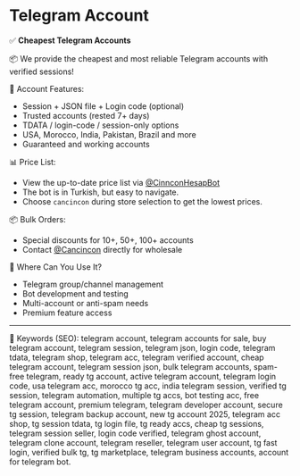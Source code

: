 # Telegram Account

✅ **Cheapest Telegram Accounts**

📦 We provide the cheapest and most reliable Telegram accounts with verified sessions!

📌 Account Features:
- Session + JSON file + Login code (optional)
- Trusted accounts (rested 7+ days)
- TDATA / login-code / session-only options
- USA, Morocco, India, Pakistan, Brazil and more
- Guaranteed and working accounts

📊 Price List:
- View the up-to-date price list via [@CinnconHesapBot](https://t.me/CinnconHesapBot)
- The bot is in Turkish, but easy to navigate.
- Choose `cancincon` during store selection to get the lowest prices.

📦 Bulk Orders:
- Special discounts for 10+, 50+, 100+ accounts
- Contact [@Cancincon](https://t.me/Cancincon) directly for wholesale

🧠 Where Can You Use It?
- Telegram group/channel management
- Bot development and testing
- Multi-account or anti-spam needs
- Premium feature access

---

📢 Keywords (SEO):
telegram account, telegram accounts for sale, buy telegram account, telegram session, telegram json, login code, telegram tdata, telegram shop, telegram acc, telegram verified account, cheap telegram account, telegram session json, bulk telegram accounts, spam-free telegram, ready tg account, active telegram account, telegram login code, usa telegram acc, morocco tg acc, india telegram session, verified tg session, telegram automation, multiple tg accs, bot testing acc, free telegram account, premium telegram, telegram developer account, secure tg session, telegram backup account, new tg account 2025, telegram acc shop, tg session tdata, tg login file, tg ready accs, cheap tg sessions, telegram session seller, login code verified, telegram ghost account, telegram clone account, telegram reseller, telegram user account, tg fast login, verified bulk tg, tg marketplace, telegram business accounts, account for telegram bot.